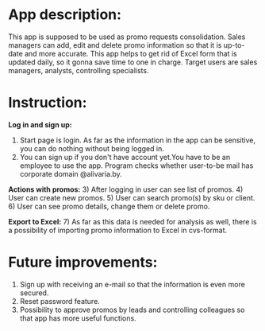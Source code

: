 # **App description:**

This app is supposed to be used as promo requests consolidation.
Sales managers can add, edit and delete promo information so that it is up-to-date and more accurate. 
This app helps to get rid of Excel form that is updated daily, so it gonna save time to one in charge.
Target users are sales managers, analysts, controlling specialists.

# **Instruction:**
 **Log in and sign up:**
1) Start page is login. As far as the information in the app can be sensitive, you can do nothing without being logged in.
2) You can sign up if you don't have account yet.You have to be an employee to use the app. Program checks whether user-to-be mail has corporate domain @alivaria.by.

**Actions with promos:**
3) After logging in user can see list of promos.
4) User can create new promos.
5) User can search promo(s) by sku or client.
6) User can see promo details, change them or delete promo.

**Export to Excel:**
7) As far as this data is needed for analysis as well, there is a possibility of importing promo information to Excel in cvs-format.

# **Future improvements:**
1) Sign up with receiving an e-mail so that the information is even more secured.
2) Reset password feature.
3) Possibility to approve promos by leads and controlling colleagues so that app has more useful functions.